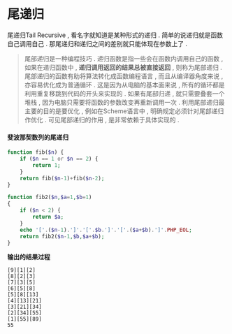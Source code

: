 # 尾递归

尾递归Tail Recursive , 看名字就知道是某种形式的递归 . 简单的说递归就是函数自己调用自己 . 那尾递归和递归之间的差别就只能体现在参数上了 .

> 尾部递归是一种编程技巧 . 递归函数是指一些会在函数内调用自己的函数 , 如果在递归函数中 , **递归调用返回的结果总被直接返回** , 则称为尾部递归 . 尾部递归的函数有助将算法转化成函数编程语言 , 而且从编译器角度来说 , 亦容易优化成为普通循环 . 这是因为从电脑的基本面来说 , 所有的循环都是利用重复移跳到代码的开头来实现的 . 如果有尾部归递 , 就只需要叠套一个堆栈 , 因为电脑只需要将函数的参数改变再重新调用一次 . 利用尾部递归最主要的目的是要优化 , 例如在Scheme语言中 , 明确规定必须针对尾部递归作优化 . 可见尾部递归的作用 , 是非常依赖于具体实现的 .

#### 斐波那契数列的尾递归

```php
function fib($n) {
	if ($n == 1 or $n == 2) {
		return 1;
	}
	return fib($n-1)+fib($n-2);
}

function fib2($n,$a=1,$b=1)
{
	if ($n < 2) {
		return $a;
	}	
	echo '['.($n-1).']'.'['.$b.']'.'['.($a+$b).']'.PHP_EOL;
	return fib2($n-1,$b,$a+$b);
}
```

**输出的结果过程**

```
[9][1][2]
[8][2][3]
[7][3][5]
[6][5][8]
[5][8][13]
[4][13][21]
[3][21][34]
[2][34][55]
[1][55][89]
55
```



